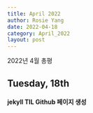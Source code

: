 ```yaml
---
title: April 2022
author: Rosie Yang
date: 2022-04-18
category: April_2022
layout: post
---
```


2022년 4월 총평

Tuesday, 18th
-------------

#### jekyll TIL Github 페이지 생성
